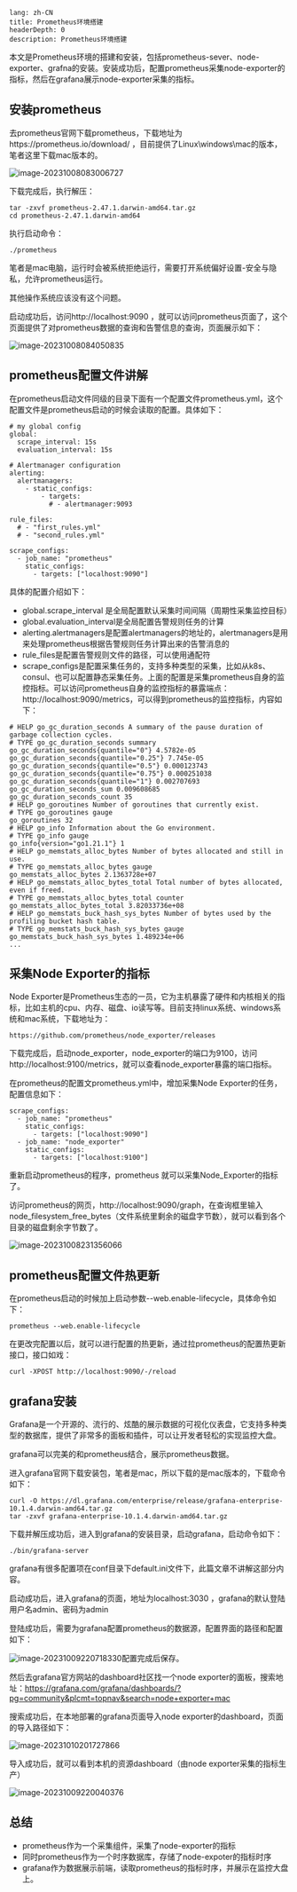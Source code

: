 ```
lang: zh-CN
title: Prometheus环境搭建
headerDepth: 0
description: Prometheus环境搭建
```

本文是Prometheus环境的搭建和安装，包括prometheus-sever、node-exporter、grafna的安装。安装成功后，配置prometheus采集node-exporter的指标，然后在grafana展示node-exporter采集的指标。

## 安装prometheus

去prometheus官网下载prometheus，下载地址为https://prometheus.io/download/ ，目前提供了Linux\windows\mac的版本，笔者这里下载mac版本的。

![image-20231008083006727](https://static.javajike.com/img/2023/10/8/image-20231008083006727.png)



下载完成后，执行解压：

```
tar -zxvf prometheus-2.47.1.darwin-amd64.tar.gz 
cd prometheus-2.47.1.darwin-amd64
```

执行启动命令：

```
./prometheus
```

笔者是mac电脑，运行时会被系统拒绝运行，需要打开系统偏好设置-安全与隐私，允许prometheus运行。

其他操作系统应该没有这个问题。

启动成功后，访问http://localhost:9090 ，就可以访问prometheus页面了，这个页面提供了对prometheus数据的查询和告警信息的查询，页面展示如下：

![image-20231008084050835](https://static.javajike.com/img/2023/10/8/image-20231008084050835.png)



## prometheus配置文件讲解

在prometheus启动文件同级的目录下面有一个配置文件prometheus.yml，这个配置文件是prometheus启动的时候会读取的配置。具体如下：

```
# my global config
global:
  scrape_interval: 15s   
  evaluation_interval: 15s 

# Alertmanager configuration
alerting:
  alertmanagers:
    - static_configs:
        - targets:
          # - alertmanager:9093

rule_files:
  # - "first_rules.yml"
  # - "second_rules.yml"

scrape_configs:
  - job_name: "prometheus"
    static_configs:
      - targets: ["localhost:9090"]

```

具体的配置介绍如下：

- global.scrape_interval 是全局配置默认采集时间间隔（周期性采集监控目标）
- global.evaluation_interval是全局配置告警规则任务的计算
- alerting.alertmanagers是配置alertmanagers的地址的，alertmanagers是用来处理prometheus根据告警规则任务计算出来的告警消息的
- rule_files是配置告警规则文件的路径，可以使用通配符
- scrape_configs是配置采集任务的，支持多种类型的采集，比如从k8s、consul、也可以配置静态采集任务。上面的配置是采集prometheus自身的监控指标。可以访问prometheus自身的监控指标的暴露端点：http://localhost:9090/metrics，可以得到prometheus的监控指标，内容如下：

```
# HELP go_gc_duration_seconds A summary of the pause duration of garbage collection cycles.
# TYPE go_gc_duration_seconds summary
go_gc_duration_seconds{quantile="0"} 4.5782e-05
go_gc_duration_seconds{quantile="0.25"} 7.745e-05
go_gc_duration_seconds{quantile="0.5"} 0.000123743
go_gc_duration_seconds{quantile="0.75"} 0.000251038
go_gc_duration_seconds{quantile="1"} 0.002707693
go_gc_duration_seconds_sum 0.009608685
go_gc_duration_seconds_count 35
# HELP go_goroutines Number of goroutines that currently exist.
# TYPE go_goroutines gauge
go_goroutines 32
# HELP go_info Information about the Go environment.
# TYPE go_info gauge
go_info{version="go1.21.1"} 1
# HELP go_memstats_alloc_bytes Number of bytes allocated and still in use.
# TYPE go_memstats_alloc_bytes gauge
go_memstats_alloc_bytes 2.1363728e+07
# HELP go_memstats_alloc_bytes_total Total number of bytes allocated, even if freed.
# TYPE go_memstats_alloc_bytes_total counter
go_memstats_alloc_bytes_total 3.82033736e+08
# HELP go_memstats_buck_hash_sys_bytes Number of bytes used by the profiling bucket hash table.
# TYPE go_memstats_buck_hash_sys_bytes gauge
go_memstats_buck_hash_sys_bytes 1.489234e+06
...
```



## 采集Node Exporter的指标

Node Exporter是Prometheus生态的一员，它为主机暴露了硬件和内核相关的指标，比如主机的cpu、内存、磁盘、io读写等。目前支持linux系统、windows系统和mac系统，下载地址为：

```
https://github.com/prometheus/node_exporter/releases
```

下载完成后，启动node_exporter，node_exporter的端口为9100，访问http://localhost:9100/metrics，就可以查看node_exporter暴露的端口指标。



在prometheus的配置文prometheus.yml中，增加采集Node Exporter的任务，配置信息如下：

```
scrape_configs:
  - job_name: "prometheus"
    static_configs:
      - targets: ["localhost:9090"]
  - job_name: "node_exporter"
    static_configs:
      - targets: ["localhost:9100"]
```

重新启动prometheus的程序，prometheus 就可以采集Node_Exporter的指标了。

访问prometheus的网页，http://localhost:9090/graph，在查询框里输入node_filesystem_free_bytes（文件系统里剩余的磁盘字节数），就可以看到各个目录的磁盘剩余字节数了。

![image-20231008231356066](https://static.javajike.com/img/2023/10/8/image-20231008231356066.png)



## prometheus配置文件热更新

在prometheus启动的时候加上启动参数--web.enable-lifecycle，具体命令如下：

```
prometheus --web.enable-lifecycle
```

在更改完配置以后，就可以进行配置的热更新，通过拉prometheus的配置热更新接口，接口如戏：

```
curl -XPOST http://localhost:9090/-/reload
```



## grafana安装

Grafana是一个开源的、流行的、炫酷的展示数据的可视化仪表盘，它支持多种类型的数据库，提供了非常多的面板和插件，可以让开发者轻松的实现监控大盘。

grafana可以完美的和prometheus结合，展示prometheus数据。

进入grafana官网下载安装包，笔者是mac，所以下载的是mac版本的，下载命令如下：

```
curl -O https://dl.grafana.com/enterprise/release/grafana-enterprise-10.1.4.darwin-amd64.tar.gz
tar -zxvf grafana-enterprise-10.1.4.darwin-amd64.tar.gz
```



下载并解压成功后，进入到grafana的安装目录，启动grafana，启动命令如下：

```
./bin/grafana-server
```

grafana有很多配置项在conf目录下default.ini文件下，此篇文章不讲解这部分内容。

启动成功后，进入grafana的页面，地址为localhost:3030 ，grafana的默认登陆用户名admin、密码为admin



登陆成功后，需要为grafana配置prometheus的数据源，配置界面的路径和配置如下：

![image-20231009220718330](https://static.javajike.com/img/2023/10/9/image-20231009220718330.png)配置完成后保存。

然后去grafana官方网站的dashboard社区找一个node exporter的面板，搜索地址：https://grafana.com/grafana/dashboards/?pg=community&plcmt=topnav&search=node+exporter+mac

搜索成功后，在本地部署的grafana页面导入node exporter的dashboard，页面的导入路径如下：



![image-20231010201727866](https://static.javajike.com/img/2023/10/10/image-20231010201727866.png)

导入成功后，就可以看到本机的资源dashboard（由node exporter采集的指标生产）

![image-20231009220040376](https://static.javajike.com/img/2023/10/9/image-20231009220040376.png)



## 总结

- prometheus作为一个采集组件，采集了node-exporter的指标
- 同时prometheus作为一个时序数据库，存储了node-expoter的指标时序
- grafana作为数据展示前端，读取prometheus的指标时序，并展示在监控大盘上。